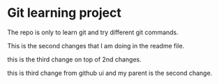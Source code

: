 # Git learning project

The repo is only to learn git and try different git commands.

This is the second changes that I am doing in the readme file.

this is the third change on top of 2nd changes.

this is third change from github ui and my parent is the second change.

